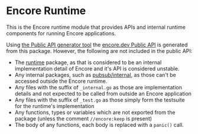 # Encore Runtime

This is the Encore runtime module that provides APIs and internal runtime components
for running Encore applications.

Using [the Public API generator tool](../tools/publicapigen) the [encore.dev Public API](https://github.com/encoredev/encore.dev)
is generated from this package. However, the following are not included in the public API:
- The [runtime](./runtime) package, as that is considered to be an internal implementation detail of Encore and it's API is considered unstable.
- Any internal packages, such as [pubsub/internal](./pubsub/internal), as those can't be accessed outside the Encore runtime.
- Any files with the suffix of `_internal.go` as those are implementation details and not expected to be called from outside an Encore application
- Any files with the suffix of `_test.go` as those simply form the testsuite for the runtime's implementation
- Any functions, types or variables which are not exported from the package (unless the comment `//encore:keep` is present)
- The body of any functions, each body is replaced with a `panic()` call.
